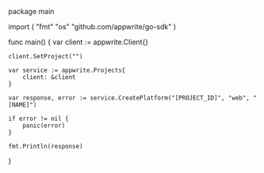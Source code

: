 package main

import (
    "fmt"
    "os"
    "github.com/appwrite/go-sdk"
)

func main() {
    var client := appwrite.Client{}

    client.SetProject("")

    var service := appwrite.Projects{
        client: &client
    }

    var response, error := service.CreatePlatform("[PROJECT_ID]", "web", "[NAME]")

    if error != nil {
        panic(error)
    }

    fmt.Println(response)
}